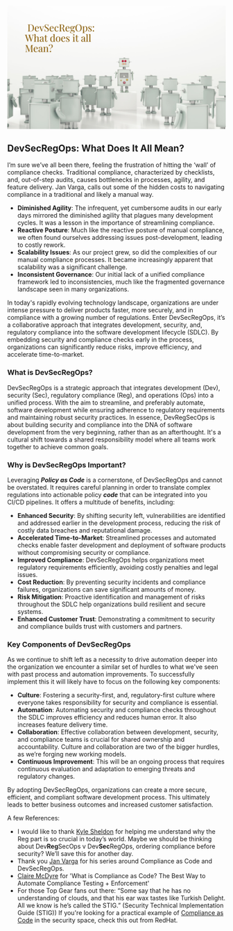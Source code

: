 ![DevSecRegOps Immage Header](../images/DevSecRegOpsImageHeader.png)

## DevSecRegOps:  What Does It All Mean?
I’m sure we’ve all been there, feeling the frustration of hitting the ‘wall’ of compliance checks.  Traditional compliance, characterized by checklists, and, out-of-step audits, causes bottlenecks in processes, agility, and feature delivery.  Jan Varga, calls out some of the hidden costs to navigating compliance in a traditional and likely a manual way.
- **Diminished Agility**: The infrequent, yet cumbersome audits in our early days mirrored the diminished agility that plagues many development cycles. It was a lesson in the importance of streamlining compliance.
- **Reactive Posture**: Much like the reactive posture of manual compliance, we often found ourselves addressing issues post-development, leading to costly rework.
- **Scalability Issues**: As our project grew, so did the complexities of our manual compliance processes. It became increasingly apparent that scalability was a significant challenge.
- **Inconsistent Governance**: Our initial lack of a unified compliance framework led to inconsistencies, much like the fragmented governance landscape seen in many organizations.

In today's rapidly evolving technology landscape, organizations are under intense pressure to deliver products faster, more securely, and in compliance with a growing number of regulations. Enter DevSecRegOps, it’s a collaborative approach that integrates development, security, and, regulatory compliance into the software development lifecycle (SDLC). By embedding security and compliance checks early in the process, organizations can significantly reduce risks, improve efficiency, and accelerate time-to-market.

### What is DevSecRegOps?
DevSecRegOps is a strategic approach that integrates development (Dev), security (Sec), regulatory compliance (Reg), and operations (Ops) into a unified process. With the aim to streamline, and preferably automate, software development while ensuring adherence to regulatory requirements and maintaining robust security practices.
In essence, DevRegSecOps is about building security and compliance into the DNA of software development from the very beginning, rather than as an afterthought. It's a cultural shift towards a shared responsibility model where all teams work together to achieve common goals.

### Why is DevSecRegOps Important?
Leveraging ***Policy as Code*** is a cornerstone, of DevSecRegOps and cannot be overstated.  It requires careful planning in order to translate complex regulations into actionable policy ***code*** that can be integrated into you CI/CD pipelines.  It offers a multitude of benefits, including:
- **Enhanced Security**: By shifting security left, vulnerabilities are identified and addressed earlier in the development process, reducing the risk of costly data breaches and reputational damage.
- **Accelerated Time-to-Market**: Streamlined processes and automated checks enable faster development and deployment of software products without compromising security or compliance.
- **Improved Compliance**: DevSecRegOps helps organizations meet regulatory requirements efficiently, avoiding costly penalties and legal issues.
- **Cost Reduction**: By preventing security incidents and compliance failures, organizations can save significant amounts of money.
- **Risk Mitigation**: Proactive identification and management of risks throughout the SDLC help organizations build resilient and secure systems.
- **Enhanced Customer Trust**: Demonstrating a commitment to security and compliance builds trust with customers and partners.

### Key Components of DevSecRegOps
As we continue to shift left as a necessity to drive automation deeper into the organization we encounter a similar set of hurdles to what we've seen with past process and automation improvements.    To successfully implement this it will likely have to focus on the following key components:
- **Culture**: Fostering a security-first, and, regulatory-first culture where everyone takes responsibility for security and compliance is essential.
- **Automation**: Automating security and compliance checks throughout the SDLC improves efficiency and reduces human error.  It also increases feature delivery time.
- **Collaboration**: Effective collaboration between development, security, and compliance teams is crucial for shared ownership and accountability.  Culture and collaboration are two of the bigger hurdles, as we’re forging new working models.
- **Continuous Improvement**: This will be an ongoing process that requires continuous evaluation and adaptation to emerging threats and regulatory changes.

By adopting DevSecRegOps, organizations can create a more secure, efficient, and compliant software development process. This ultimately leads to better business outcomes and increased customer satisfaction.


A few References:
- I would like to thank [Kyle Sheldon](https://www.linkedin.com/in/kylebsheldon/) for helping me understand why the Reg part is so crucial in today’s world.   Maybe we should be thinking about Dev**Reg**SecOps v Dev**Sec**RegOps, ordering compliance before security?   We’ll save this for another day.
- Thank you [Jan Varga](https://www.linkedin.com/pulse/devsecregops-jan-varga-3j7de/?trackingId=IP4FzMzHSSeKsm76Be13kg%3D%3D) for his series around Compliance as Code and DevSecRegOps.
- [Claire McDyre](https://www.puppet.com/blog/compliance-as-code#:~:text=Compliance%20as%20code%20means%20writing,%2C%20DISA%20STIG%2C%20and%20more.) for 'What is Compliance as Code? The Best Way to Automate Compliance Testing + Enforcement'
- For those Top Gear fans out there:  “Some say that he has no understanding of clouds, and that his ear wax tastes like Turkish Delight. All we know is he’s called the STIG.” (Security Technical Implementation Guide (STIG))  If you're looking for a practical example of [Compliance as Code](https://www.redhat.com/en/blog/compliance-code-extending-compliance-automation-process-improvement) in the security space, check this out from RedHat.
